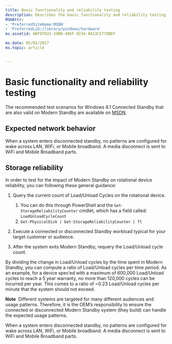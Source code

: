 ```yaml
---
title: Basic functionality and reliability testing
description: Describes the basic functionality and reliability testing that you can perform on a Modern Standby system.
MSHAttr:
- 'PreferredSiteName:MSDN'
- 'PreferredLib:/library/windows/hardware'
ms.assetid: A0F97D32-19B0-49EF-9234-8A13C5778BD7

ms.date: 05/02/2017
ms.topic: article


---
```


# Basic functionality and reliability testing


The recommended test scenarios for Windows 8.1 Connected Standby that are also valid on Modern Standby are available on [MSDN](modern-standby-basic-test-scenarios.md).

## Expected network behavior


When a system enters disconnected standby, no patterns are configured for wake across LAN, WiFi, or Mobile broadband. A media disconnect is sent to WiFi and Mobile Broadband parts.

## Storage reliability


In order to test for the impact of Modern Standby on rotational device reliability, you can following these general guidance:

1.  Query the current count of Load/Unload Cycles on the rotational device.
    1.  You can do this through PowerShell and the `Get-StorageReliabilityCounter` cmdlet, which has a field called: `LoadUnloadCycleCount`
    2.  `Get-PhysicalDisk | Get-StorageReliabilityCounter | fl`

2.  Execute a connected or disconnected Standby workload typical for your target customer or audience.
3.  After the system exits Modern Standby, requery the Load/Unload cycle count.

By dividing the change in Load/Unload cycles by the time spent in Modern Standby, you can compute a ratio of Load/Unload cycles per time period. As an example, for a device spec’ed with a maximum of 600,000 Load/Unload cycles to reach a 5 year warranty, no more than 120,000 cycles can be incurred per year. This comes to a ratio of ~0.23 Load/Unload cycles per minute that the system should not exceed.

**Note**  Different systems are targeted for many different audiences and usage patterns. Therefore, it is the OEM’s responsibility to ensure the connected or disconnected Modern Standby system (they build) can handle the expected usage patterns.

 

When a system enters disconnected standby, no patterns are configured for wake across LAN, WiFi, or Mobile broadband. A media disconnect is sent to WiFi and Mobile Broadband parts.

 

 







